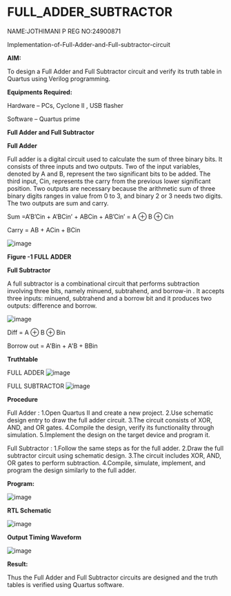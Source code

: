 # FULL_ADDER_SUBTRACTOR

NAME:JOTHIMANI P
REG NO:24900871

Implementation-of-Full-Adder-and-Full-subtractor-circuit

**AIM:**

To design a Full Adder and Full Subtractor circuit and verify its truth table in Quartus using Verilog programming.

**Equipments Required:**

Hardware – PCs, Cyclone II , USB flasher

Software – Quartus prime

**Full Adder and Full Subtractor**

**Full Adder**

Full adder is a digital circuit used to calculate the sum of three binary bits. It consists of three inputs and two outputs. Two of the input variables, denoted by A and B, represent the two significant bits to be added. The third input, Cin, represents the carry from the previous lower significant position. Two outputs are necessary because the arithmetic sum of three binary digits ranges in value from 0 to 3, and binary 2 or 3 needs two digits. The two outputs are sum and carry.

Sum =A’B’Cin + A’BCin’ + ABCin + AB’Cin’ = A ⊕ B ⊕ Cin 

Carry = AB + ACin + BCin

![image](https://github.com/naavaneetha/FULL_ADDER_SUBTRACTOR/assets/154305477/0f30ba51-5ffb-4198-845f-18e054f675e7)

**Figure -1 FULL ADDER**

**Full Subtractor**

A full subtractor is a combinational circuit that performs subtraction involving three bits, namely minuend, subtrahend, and borrow-in . It accepts three inputs: minuend, subtrahend and a borrow bit and it produces two outputs: difference and borrow.

![image](https://github.com/naavaneetha/FULL_ADDER_SUBTRACTOR/assets/154305477/02b24f51-ab51-4304-9ad6-7b81ffc1ead5)

Diff = A ⊕ B ⊕ Bin 

Borrow out = A'Bin + A'B + BBin

**Truthtable**

FULL ADDER 
![image](https://github.com/user-attachments/assets/d3ad18b5-75dd-41dc-849d-7e8fd8be7d91)

FULL SUBTRACTOR 
![image](https://github.com/user-attachments/assets/bd47d2e7-a110-4a84-a19c-ebbe09d883d2)



**Procedure**

Full Adder :
1.Open Quartus II and create a new project.
2.Use schematic design entry to draw the full adder circuit.
3.The circuit consists of XOR, AND, and OR gates.
4.Compile the design, verify its functionality through simulation.
5.Implement the design on the target device and program it.

Full Subtractor :
1.Follow the same steps as for the full adder.
2.Draw the full subtractor circuit using schematic design.
3.The circuit includes XOR, AND, OR gates to perform subtraction.
4.Compile, simulate, implement, and program the design similarly to the full adder.

**Program:**

![image](https://github.com/user-attachments/assets/0c215bcb-a933-4142-aeda-829d316dad4c)


**RTL Schematic**

![image](https://github.com/user-attachments/assets/bac5f3d1-6507-4a3a-bc8f-482f6e38be3e)


**Output Timing Waveform**

![image](https://github.com/user-attachments/assets/4f32305c-fb3c-4a5e-a3a5-586802258706)


**Result:**

Thus the Full Adder and Full Subtractor circuits are designed and the truth tables is verified using Quartus software.



